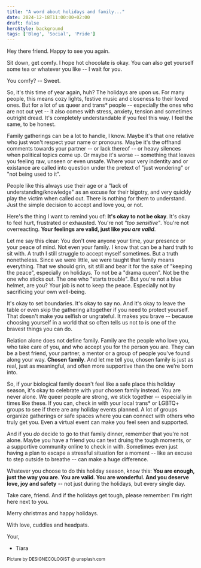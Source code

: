 ```yaml
---
title: "A word about holidays and family..."
date: 2024-12-18T11:00:00+02:00
draft: false
heroStyle: background
tags: ['Blog', 'Social', 'Pride']
---
```


Hey there friend. Happy to see you again.

Sit down, get comfy. I hope hot chocolate is okay. You can also get yourself some tea or whatever you like -- I wait for you.

You comfy? -- Sweet.

So, it's this time of year again, huh? The holidays are upon us. For many people, this means cozy lights, festive music and closeness to their loved ones.
But for a lot of us queer and trans* people -- especially the ones who are not out yet -- it also comes with stress, anxiety, tension and sometimes outright dread.
It's completely understandable if you feel this way. I feel the same, to be honest.

Family gatherings can be a lot to handle, I know. Maybe it's that one relative who just won't respect your name or pronouns. Maybe it's the offhand comments towards your partner -- or lack thereof --
or heavy silences when political topics come up. Or maybe it's worse -- something that leaves you feeling raw, unseen or even unsafe. Where your very indentity and or existance are called 
into question under the pretext of "just wondering" or "not being used to it".

People like this always use their age or a "lack of understanding/knowledge" as an excuse for their bigotry, and very quickly play the victim when called out. There is nothing for them to understand. 
Just the simple decision to accept and love you, or not.

Here's the thing I want to remind you of: **It's okay to not be okay**. It's okay to feel hurt, frustrated or exhausted. You're not *"too sensitive"*.
You're not overreacting. **Your feelings are valid, just like *you are valid***.

Let me say this clear: You don't owe anyone your time, your presence or your peace of mind. Not even your family. I know that can be a hard truth to sit with. 
A truth I still struggle to accept myself sometimes. But a truth nonetheless.
Since we were little, we were taught that family means everything. That we should grin, sit still and bear it for the sake of "keeping the peace", especially on holidays.
To not be a "drama queen". Not be the one who sticks out. The one who "starts trouble".
But you're not a blue helmet, are you? Your job is not to keep the peace. Especially not by sacrificing your own well-being.

It's okay to set boundaries. It's okay to say no. And it's okay to leave the table or even skip the gathering altogether if you need to protect yourself. That 
doesn't make you selfish or ungrateful. It makes you brave -- because choosing yourself in a world that so often tells us not to is one of the bravest things you can do.

Relation alone does not define family. Family are the people who love you, who take care of you, and who accept you for the person you are. They can be a best friend,
your partner, a mentor or a group of people you've found along your way. **Chosen family**. And let me tell you, chosen family is just as real, just as meaningful, 
and often more supportive than the one we're born into.

So, if your biological family doesn't feel like a safe place this holiday season, it's okay to celebrate with your chosen family instead. You are never alone.
We queer people are strong, we stick together -- especially in times like these. If you can, check in with your local trans* or LGBTQ+ groups to see if there are any holiday 
events planned. A lot of groups organize gatherings or safe spaces where you can connect with others who truly get you.
Even a virtual event can make you feel seen and supported.

And if you *do* decide to go to that family dinner, remember that you're not alone. Maybe you have a friend you can text druing the tough moments, 
or a supportive community online to check in with.
Sometimes even just having a plan to escape a stressful situation for a moment -- like an excuse to step outside to breathe -- can make a huge difference.

Whatever you choose to do this holiday season, know this: **You are enough, just the way you are. You are valid. You are wonderful. And you deserve love, joy and safety** -- 
not just during the holidays, but every single day.

Take care, friend. And if the holidays get tough, please remember: I'm right here next to you.

Merry christmas and happy holidays.

With love, cuddles and headpats.

Your,

- Tiara

<small>
Picture by DESIGNECOLOGIST @ unsplash.com
</small>
